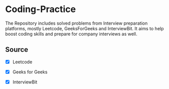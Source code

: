 # Coding-Practice
The Repository includes solved problems from Interview preparation platforms, mostly Leetcode, GeeksForGeeks and InterviewBit. 
It aims to help boost coding skills and prepare for company interviews as well.
## Source
- [X] Leetcode
- [X] Geeks for Geeks
- [X] InterviewBit


